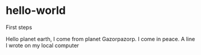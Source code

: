 # hello-world
First steps

Hello planet earth,
I come from planet Gazorpazorp. I come in peace.
A line I wrote on my local computer
